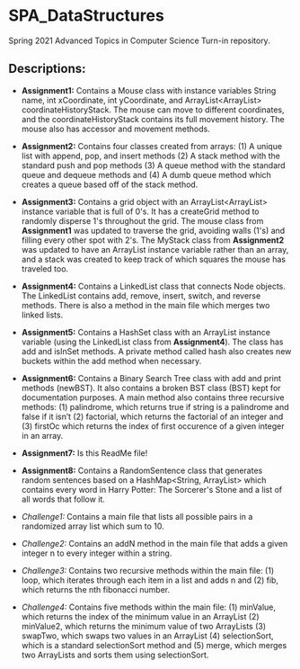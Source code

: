 # **SPA_DataStructures**
Spring 2021 Advanced Topics in Computer Science Turn-in repository.

## Descriptions:
* **Assignment1:** Contains a Mouse class with instance variables String name, int xCoordinate, int yCoordinate, and ArrayList<ArrayList<Integer>> coordinateHistoryStack. The mouse can move to different coordinates, and the coordinateHistoryStack contains its full movement history. The mouse also has accessor and movement methods.

* **Assignment2:** Contains four classes created from arrays: (1) A unique list with append, pop, and insert methods (2) A stack method with the standard push and pop methods (3) A queue method with the standard queue and dequeue methods and (4) A dumb queue method which creates a queue based off of the stack method.

* **Assignment3:** Contains a grid object with an ArrayList<ArrayList<Integer>> instance variable that is full of 0's. It has a createGrid method to randomly disperse 1's throughout the grid. The mouse class from **Assignment1** was updated to traverse the grid, avoiding walls (1's) and filling every other spot with 2's. The MyStack class from **Assignment2** was updated to have an ArrayList instance variable rather than an array, and a stack was created to keep track of which squares the mouse has traveled too.

* **Assignment4:** Contains a LinkedList class that connects Node objects. The LinkedList contains add, remove, insert, switch, and reverse methods. There is also a method in the main file which merges two linked lists.

* **Assignment5:** Contains a HashSet class with an ArrayList<MyLinkedList> instance variable (using the LinkedList class from **Assignment4**). The class has add and isInSet methods. A private method called hash also creates new buckets within the add method when necessary.

* **Assignment6:** Contains a Binary Search Tree class with add and print methods (newBST). It also contains a broken BST class (BST) kept for documentation purposes. A main method also contains three recursive methods: (1) palindrome, which returns true if string is a palindrome and false if it isn’t (2) factorial, which returns the factorial of an integer and (3) firstOc which returns the index of first occurence of a given integer in an array.

* **Assignment7:** Is this ReadMe file!

* **Assignment8:** Contains a RandomSentence class that generates random sentences based on a HashMap<String, ArrayList<String>> which contains every word in Harry Potter: The Sorcerer's Stone and a list of all words that follow it.

* *Challenge1:* Contains a main file that lists all possible pairs in a randomized array list which sum to 10.
* *Challenge2:* Contains an addN method in the main file that adds a given integer n to every integer within a string.
* *Challenge3:* Contains two recursive methods within the main file: (1) loop, which iterates through each item in a list and adds n and (2) fib, which returns the nth fibonacci number.
* *Challenge4:* Contains five methods within the main file: (1) minValue, which returns the index of the minimum value in an ArrayList (2) minValue2, which returns the minimum value of two ArrayLists (3) swapTwo, which swaps two values in an ArrayList (4) selectionSort, which is a standard selectionSort method and (5) merge, which merges two ArrayLists and sorts them using selectionSort.
